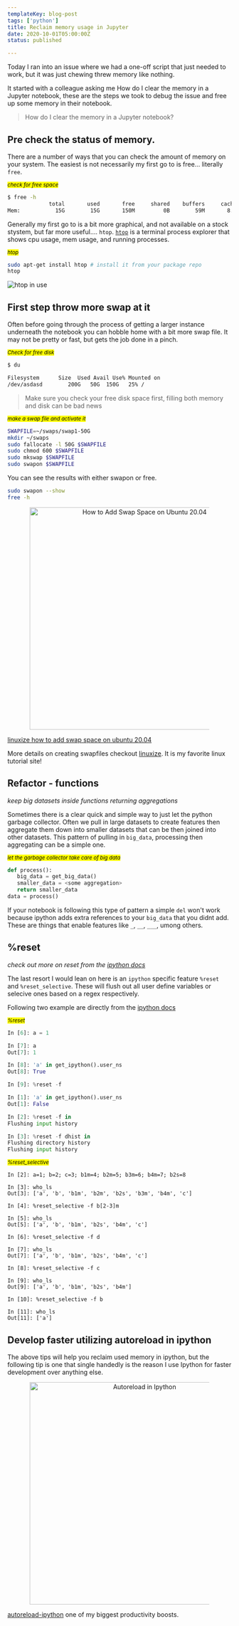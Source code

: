 ```yaml
---
templateKey: blog-post
tags: ['python']
title: Reclaim memory usage in Jupyter
date: 2020-10-01T05:00:00Z
status: published

---
```


Today I ran into an issue where we had a one-off script that just needed to
work, but it was just chewing threw memory like nothing.

It started with a colleague asking me How do I clear the memory in a Jupyter
notebook, these are the steps we took to debug the issue and free up some
memory in their notebook.

> How do I clear the memory in a Jupyter notebook?

## Pre check the status of memory.

There are a number of ways that you can check the amount of memory on your
system.  The easiest is not necessarily my first go to is free... literally
`free`.

_<small><mark>check for free space</mark></small>_

``` bash
$ free -h
             total       used       free     shared    buffers     cached
Mem:           15G        15G       150M         0B        59M       8.7G
```

Generally my first go to is a bit more graphical, and not available on a stock
stystem, but far more useful.... `htop`.  [`htop`](https://htop.dev) is a
terminal process explorer that shows cpu usage, mem usage, and running
processes.

_<small><mark>htop</mark></small>_


``` bash
sudo apt-get install htop # install it from your package repo
htop
```

![htop in use](https://images.waylonwalker.com/htop-2.0.png)

## First step throw more swap at it

Often before going through the process of getting a larger instance underneath
the notebook you can hobble home with a bit more swap file.  It may not be
pretty or fast, but gets the job done in a pinch.

_<small><mark>Check for free disk</mark></small>_

``` bash
$ du

Filesystem      Size  Used Avail Use% Mounted on
/dev/asdasd        200G   50G  150G   25% /
```

> Make sure you check your free disk space first, filling both memory and disk
> can be bad news

_<small><mark>make a swap file and activate it</mark></small>_

```bash
SWAPFILE=~/swaps/swap1-50G
mkdir ~/swaps
sudo fallocate -l 50G $SWAPFILE
sudo chmod 600 $SWAPFILE
sudo mkswap $SWAPFILE
sudo swapon $SWAPFILE
```

You can see the results with either swapon or free.

``` bash
sudo swapon --show
free -h
```

<p style='text-align: center'>
<a href='https://linuxize.com/post/how-to-add-swap-space-on-ubuntu-20-04/'>
  <img
    style='width:500px; max-width:80%; margin: auto;'
    src="https://images.waylonwalker.com/linuxize-how-to-add-swap-space-on-ubuntu-20-04.jpg"
    alt="How to Add Swap Space on Ubuntu 20.04"
  />
  </a>
</p>

[linuxize how to add swap space on ubuntu 20.04](https://linuxize.com/post/how-to-add-swap-space-on-ubuntu-20-04/)

More details on creating swapfiles checkout
[linuxize](https://linuxize.com/post/how-to-add-swap-space-on-ubuntu-20-04/).
It is my favorite linux tutorial site!

## Refactor - functions
_keep big datasets inside functions returning aggregations_


Sometimes there is a clear quick and simple way to just let the python garbage
collector.  Often we pull in large datasets to create features then aggregate
them down into smaller datasets that can be then joined into other datasets.
This pattern of pulling in  `big_data`, processing then aggregating can be a
simple one.

_<small><mark>let the garbage collector take care of big data</mark></small>_

``` python
def process():
   big_data = get_big_data()
   smaller_data = <some aggregation>
   return smaller_data
data = process()
```

If your notebook is following this type of pattern a simple `del` won't work
because ipython adds extra references to your `big_data` that you didnt add.
These are things that enable features like `_`, `__`, `___`, umong others.

## %reset

_check out more on reset from the [ipython docs](https://ipython.readthedocs.io/en/stable/interactive/magics.html#magic-reset)_

The last resort I would lean on here is an `ipython` specific feature `%reset`
and `%reset_selective`.  These will flush out all user define variables or
selecive ones based on a regex respectively.


Following two example are directly from the [ipython docs](https://ipython.readthedocs.io/en/stable/interactive/magics.html#magic-reset)

_<small><mark>%reset</mark></small>_

``` python
In [6]: a = 1

In [7]: a
Out[7]: 1

In [8]: 'a' in get_ipython().user_ns
Out[8]: True

In [9]: %reset -f

In [1]: 'a' in get_ipython().user_ns
Out[1]: False

In [2]: %reset -f in
Flushing input history

In [3]: %reset -f dhist in
Flushing directory history
Flushing input history
```

_<small><mark>%reset_selective</mark></small>_

```
In [2]: a=1; b=2; c=3; b1m=4; b2m=5; b3m=6; b4m=7; b2s=8

In [3]: who_ls
Out[3]: ['a', 'b', 'b1m', 'b2m', 'b2s', 'b3m', 'b4m', 'c']

In [4]: %reset_selective -f b[2-3]m

In [5]: who_ls
Out[5]: ['a', 'b', 'b1m', 'b2s', 'b4m', 'c']

In [6]: %reset_selective -f d

In [7]: who_ls
Out[7]: ['a', 'b', 'b1m', 'b2s', 'b4m', 'c']

In [8]: %reset_selective -f c

In [9]: who_ls
Out[9]: ['a', 'b', 'b1m', 'b2s', 'b4m']

In [10]: %reset_selective -f b

In [11]: who_ls
Out[11]: ['a']
```


## Develop faster utilizing autoreload in ipython

The above tips will help you reclaim used memory in ipython, but the following
tip is one that single handedly is the reason I use Ipython for faster
development over anything else.

<p style='text-align: center'>
<a href='https://waylonwalker.com/autoreload-ipython/'>
  <img
    style='width:500px; max-width:80%; margin: auto;'
    src="https://images.waylonwalker.com/autoreload-ipython-rm.png"
    alt="Autoreload in Ipython"
  />
  </a>
</p>

[autoreload-ipython](https://waylonwalker.com/autoreload-ipython/) one of my biggest productivity boosts.
